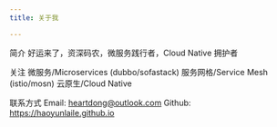 ```yaml
---
title: 关于我

---
```


简介
好运来了，资深码农，微服务践行者，Cloud Native 拥护者

关注
微服务/Microservices (dubbo/sofastack)
服务网格/Service Mesh (istio/mosn)
云原生/Cloud Native

联系方式
Email: heartdong@outlook.com
Github: https://haoyunlaile.github.io
